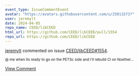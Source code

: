 ```yaml
---
event_type: IssueCommentEvent
avatar: "https://avatars.githubusercontent.com/u/25011573?"
user: jeremylt
date: 2024-04-05
repo_name: CEED/libCEED
html_url: https://github.com/CEED/libCEED/pull/1554
repo_url: https://github.com/CEED/libCEED
---
```


<a href='https://github.com/jeremylt' target='_blank'>jeremylt</a> commented on issue <a href='https://github.com/CEED/libCEED/pull/1554' target='_blank'>CEED/libCEED#1554</a>.

<small>@ me when its ready to go on the PETSc side and I'll rebuild CI on Noether...</small>

<a href='https://github.com/CEED/libCEED/pull/1554' target='_blank'>View Comment</a>